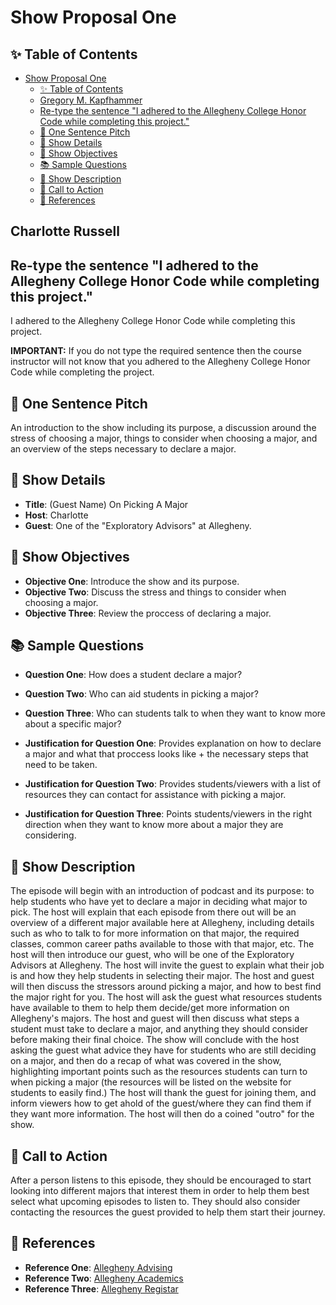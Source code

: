 # Show Proposal One

## ✨ Table of Contents

<!---toc start-->

* [Show Proposal One](#show-proposal-one)
  * [✨ Table of Contents](#-table-of-contents)
  * [Gregory M. Kapfhammer](#gregory-m-kapfhammer)
  * [Re-type the sentence "I adhered to the Allegheny College Honor Code while completing this project."](#re-type-the-sentence-i-adhered-to-the-allegheny-college-honor-code-while-completing-this-project)
  * [🏁 One Sentence Pitch](#-one-sentence-pitch)
  * [🔬 Show Details](#-show-details)
  * [📝 Show Objectives](#-show-objectives)
  * [📚 Sample Questions](#-sample-questions)
  * [🎉 Show Description](#-show-description)
  * [📢 Call to Action](#-call-to-action)
  * [🦜 References](#-references)

<!---toc end-->

## Charlotte Russell

## Re-type the sentence "I adhered to the Allegheny College Honor Code while completing this project."

I adhered to the Allegheny College Honor Code while completing this project.

**IMPORTANT:** If you do not type the required sentence then the course
instructor will not know that you adhered to the Allegheny College Honor Code
while completing the project.

## 🏁 One Sentence Pitch

An introduction to the show including its purpose, a discussion around the stress of choosing a major, things to consider when choosing a major, and an overview of the steps necessary to declare a major.

## 🔬 Show Details

- **Title**: (Guest Name) On Picking A Major
- **Host**: Charlotte
- **Guest**: One of the "Exploratory Advisors" at Allegheny.

## 📝 Show Objectives

- **Objective One**: Introduce the show and its purpose.
- **Objective Two**: Discuss the stress and things to consider when choosing a major.
- **Objective Three**: Review the proccess of declaring a major.

## 📚 Sample Questions

- **Question One**: How does a student declare a major?
- **Question Two**: Who can aid students in picking a major?
- **Question Three**: Who can students talk to when they want to know more about a specific major?

- **Justification for Question One**: Provides explanation on how to declare a major and what that proccess looks like + the necessary steps that need to be taken.
- **Justification for Question Two**: Provides students/viewers with a list of resources they can contact for assistance with picking a major.
- **Justification for Question Three**: Points students/viewers in the right direction when they want to know more about a major they are considering.

## 🎉 Show Description

 The episode will begin with an introduction of podcast and its purpose: to help students who have yet to declare a major in deciding what major to pick. The host will explain that each episode from there out will be an overview of a different major available here at Allegheny, including details such as who to talk to for more information on that major, the required classes, common career paths available to those with that major, etc.
 The host will then introduce our guest, who will be one of the Exploratory Advisors at Allegheny. The host will invite the guest to explain what their job is and how they help students in selecting their major. The host and guest will then discuss the stressors around picking a major, and how to best find the major right for you. The host will ask the guest what resources students have available to them to help them decide/get more information on Allegheny's majors. The host and guest will then discuss what steps a student must take to declare a major, and anything they should consider before making their final choice.
 The show will conclude with the host asking the guest what advice they have for students who are still deciding on a major, and then do a recap of what was covered in the show, highlighting important points such as the resources students can turn to when picking a major (the resources will be listed on the website for students to easily find.) The host will thank the guest for joining them, and inform viewers how to get ahold of the guest/where they can find them if they want more information. The host will then do a coined "outro" for the show.

## 📢 Call to Action

After a person listens to this episode, they should be encouraged to start looking into different majors that interest them in order to help them best select what upcoming episodes to listen to. They should also consider contacting the resources the guest provided to help them start their journey.

## 🦜 References

- **Reference One**: [Allegheny Advising](https://sites.allegheny.edu/advising/advising-overview/?_gl=1*16licxk*_ga*MTUwMDAwNDMwOS4xNjg0Mzc3MTQ0*_ga_D27B55D8R3*MTcwNzA5Mzc1OS4zNS4xLjE3MDcwOTQwNTIuMTAuMC4w)
- **Reference Two**: [Allegheny Academics](https://allegheny.edu/academics/programs/#:~:text=After%20first%20exploring%20several%20interests,keep%20your%20mind%20wide%20open.)
- **Reference Three**: [Allegheny Registar](https://sites.allegheny.edu/registrar/academic-programs/majors/)
